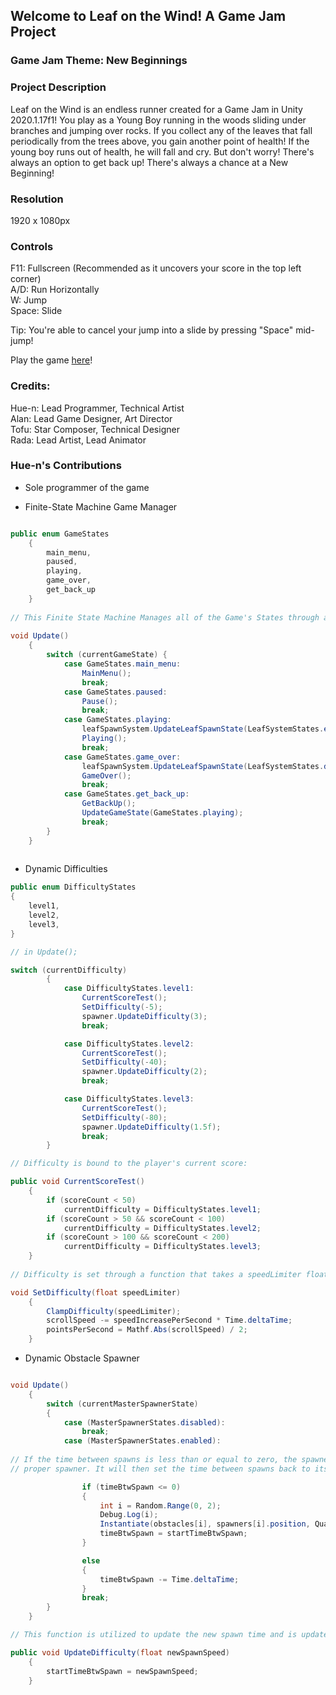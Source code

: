 ## Welcome to Leaf on the Wind! A Game Jam Project

### Game Jam Theme: New Beginnings

### Project Description
Leaf on the Wind is an endless runner created for a Game Jam in Unity 2020.1.17f1! You play as a Young Boy running in the woods sliding under branches and jumping over rocks. If you collect any of the leaves that fall periodically from the trees above, you gain another point of health! If the young boy runs out of health, he will fall and cry. But don't worry! There's always an option to get back up! There's always a chance at a New Beginning!

### Resolution
1920 x 1080px

### Controls <br />
F11: Fullscreen (Recommended as it uncovers your score in the top left corner)<br />
A/D: Run Horizontally  <br />
W: Jump  <br />
Space: Slide  <br />

Tip: You're able to cancel your jump into a slide by pressing "Space" mid-jump!

Play the game [here](https://hue-n.github.io/Leaf-on-the-Wind/)!

### Credits:
Hue-n: Lead Programmer, Technical Artist <br />
Alan: Lead Game Designer, Art Director <br />
Tofu: Star Composer, Technical Designer <br />
Rada: Lead Artist, Lead Animator <br />

### Hue-n's Contributions
- Sole programmer of the game

- Finite-State Machine Game Manager
```C#

public enum GameStates
    { 
        main_menu,
        paused,
        playing,
        game_over,
        get_back_up
    }
    
// This Finite State Machine Manages all of the Game's States through a switch statement
    
void Update()
    {
        switch (currentGameState) {
            case GameStates.main_menu:
                MainMenu();
                break;
            case GameStates.paused:
                Pause();
                break;
            case GameStates.playing:
                leafSpawnSystem.UpdateLeafSpawnState(LeafSystemStates.enabled);
                Playing();
                break;
            case GameStates.game_over:
                leafSpawnSystem.UpdateLeafSpawnState(LeafSystemStates.disabled);
                GameOver();
                break;
            case GameStates.get_back_up:
                GetBackUp();
                UpdateGameState(GameStates.playing);
                break;
        }
    }
    
```

- Dynamic Difficulties
```C#
public enum DifficultyStates
{
    level1,
    level2,
    level3,
}

// in Update();

switch (currentDifficulty)
        {
            case DifficultyStates.level1:
                CurrentScoreTest();
                SetDifficulty(-5);
                spawner.UpdateDifficulty(3);
                break;

            case DifficultyStates.level2:
                CurrentScoreTest();
                SetDifficulty(-40);
                spawner.UpdateDifficulty(2);
                break;

            case DifficultyStates.level3:
                CurrentScoreTest();
                SetDifficulty(-80);
                spawner.UpdateDifficulty(1.5f);
                break;
        }

// Difficulty is bound to the player's current score:

public void CurrentScoreTest()
    {
        if (scoreCount < 50)
            currentDifficulty = DifficultyStates.level1;
        if (scoreCount > 50 && scoreCount < 100)
            currentDifficulty = DifficultyStates.level2;
        if (scoreCount > 100 && scoreCount < 200)
            currentDifficulty = DifficultyStates.level3;
    }
    
// Difficulty is set through a function that takes a speedLimiter float argument:

void SetDifficulty(float speedLimiter)
    {
        ClampDifficulty(speedLimiter);
        scrollSpeed -= speedIncreasePerSecond * Time.deltaTime;
        pointsPerSecond = Mathf.Abs(scrollSpeed) / 2;
    }
```

- Dynamic Obstacle Spawner
```C#

void Update()
    {
        switch (currentMasterSpawnerState)
        {
            case (MasterSpawnerStates.disabled):
                break;
            case (MasterSpawnerStates.enabled):
            
// If the time between spawns is less than or equal to zero, the spawner will randomize an accessor between one and two and use it to instantiate an obstacle at its
// proper spawner. It will then set the time between spawns back to its initial value.

                if (timeBtwSpawn <= 0)
                {
                    int i = Random.Range(0, 2);
                    Debug.Log(i);
                    Instantiate(obstacles[i], spawners[i].position, Quaternion.identity);
                    timeBtwSpawn = startTimeBtwSpawn;
                }

                else
                {
                    timeBtwSpawn -= Time.deltaTime;
                }
                break;
        }
    }

// This function is utilized to update the new spawn time and is updated in the Switch function of the difficulty manager to change the difficulty of the game.

public void UpdateDifficulty(float newSpawnSpeed)
    {
        startTimeBtwSpawn = newSpawnSpeed;
    }
```
